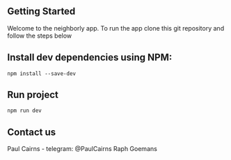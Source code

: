 ## Getting Started

Welcome to the neighborly app. To run the app clone this git repository and follow the steps below

## Install dev dependencies using NPM:

`npm install --save-dev`

## Run project

`npm run dev`

## Contact us

Paul Cairns - telegram: @PaulCairns
Raph Goemans
